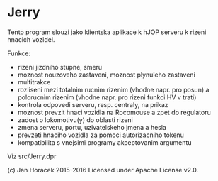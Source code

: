 # Jerry

Tento program slouzi jako klientska aplikace k hJOP serveru k rizeni hnacich
vozidel.

Funkce:
 - rizeni jizdniho stupne, smeru
 - moznost nouzoveho zastaveni, moznost plynuleho zastaveni
 - multitrakce
 - rozliseni mezi totalnim rucnim rizenim (vhodne napr. pro posun) a
   polorucnim rizenim (vhodne napr. pro rizeni funkci HV v trati)
 - kontrola odpovedi serveru, resp. centraly, na prikaz
 - moznost prevzit hnaci vozidla na Rocomouse a zpet do regulatoru
 - zadost o lokomotivu(y) do oblasti rizeni
 - zmena serveru, portu, uzivatelskeho jmena a hesla
 - prevzeti hnaciho vozidla za pomoci autorizacniho tokenu
 - kompatibilita s vnejsimi programy akceptovanim argumentu

Viz src/Jerry.dpr

(c) Jan Horacek 2015-2016
Licensed under Apache License v2.0.